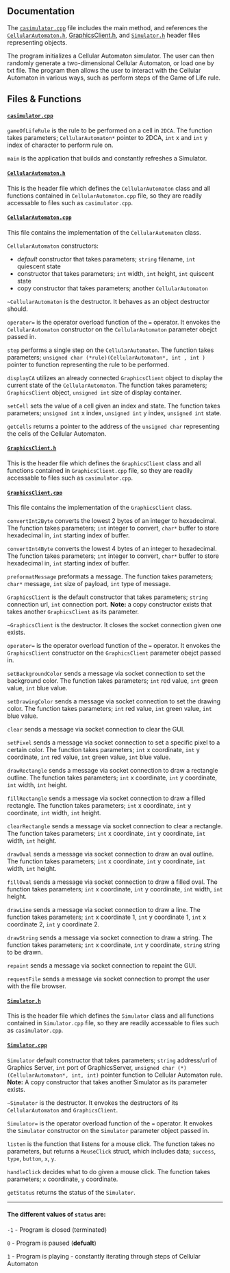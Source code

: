 ## Documentation

The [`casimulator.cpp`](casimulator.cpp) file includes the main method, and references the [`CellularAutomaton.h`](CellularAutomaton.h), [GraphicsClient.h](GraphicsClient.h), and [`Simulator.h`](`Simulator.h`) header files representing objects.

The program initializes a Cellular Automaton simulator. The user can then randomly generate a two-dimensional Cellular Automaton, or load one by txt file. The program then allows the user to interact with the Cellular Automaton in various ways, such as perform steps of the Game of Life rule.


## Files & Functions

#### [`casimulator.cpp`](main.cpp)

`gameOfLifeRule` is the rule to be performed on a cell in `2DCA`. The function takes parameters; `CellularAutomaton*` pointer to 2DCA, `int` x and `int` y index of character to perform rule on.

`main` is the application that builds and constantly refreshes a Simulator.


#### [`CellularAutomaton.h`](CellularAutomaton.h)

This is the header file which defines the `CellularAutomaton` class and all functions contained in `CellularAutomaton.cpp` file, so they are readily accessable to files such as `casimulator.cpp`.


#### [`CellularAutomaton.cpp`](CellularAutomaton.cpp)

This file contains the implementation of the `CellularAutomaton` class.

`CellularAutomaton` constructors:
 - *default* constructor that takes parameters; `string` filename, `int` quiescent state
 - constructor that takes parameters; `int` width, `int` height, `int` quiscent state
 - copy constructor that takes parameters; another `CellularAutomaton`

`~CellularAutomaton` is the destructor. It behaves as an object destructor should.

`operator=` is the operator overload function of the `=` operator. It envokes the `CellularAutomaton` constructor on the `CellularAutomaton` parameter obejct passed in.

`step` performs a single step on the `CellularAutomaton`. The function takes parameters; `unsigned char (*rule)(CellularAutomaton*, int , int )` pointer to function representing the rule to be performed.

`displayCA` utilizes an already connected `GraphicsClient` object to display the current state of the `CellularAutomaton`. The function takes parameters; `GraphicsClient` object, `unsigned int` size of display container.

`setCell` sets the value of a cell given an index and state. The function takes parameters; `unsigned int` x index, `unsigned int` y index, `unsigned int` state.

`getCells` returns a pointer to the address of the `unsigned char` representing the cells of the Cellular Automaton.


#### [`GraphicsClient.h`](GraphicsClient.h)

This is the header file which defines the `GraphicsClient` class and all functions contained in `GraphicsClient.cpp` file, so they are readily accessable to files such as `casimulator.cpp`.


#### [`GraphicsClient.cpp`](GraphicsClient.cpp)

This file contains the implementation of the `GraphicsClient` class.

`convertInt2Byte` converts the lowest 2 bytes of an integer to hexadecimal. The function takes parameters; `int` integer to convert, `char*` buffer to store hexadecimal in, `int` starting index of buffer.

`convertInt4Byte` converts the lowest 4 bytes of an integer to hexadecimal. The function takes parameters; `int` integer to convert, `char*` buffer to store hexadecimal in, `int` starting index of buffer.

`preformatMessage` preformats a message. The function takes parameters; `char*` message, `int` size of payload, `int` type of message.

`GraphicsClient` is the default constructor that takes parameters; `string` connection url, `int` connection port. **Note:** a copy constructor exists that takes another `GraphicsClient` as its parameter.

`~GraphicsClient` is the destructor. It closes the socket connection given one exists.

`operator=` is the operator overload function of the `=` operator. It envokes the `GraphicsClient` constructor on the `GraphicsClient` parameter obejct passed in.

`setBackgroundColor` sends a message via socket connection to set the background color. The function takes parameters; `int` red value, `int` green value, `int` blue value.

`setDrawingColor` sends a message via socket connection to set the drawing color. The function takes parameters; `int` red value, `int` green value, `int` blue value.

`clear` sends a message via socket connection to clear the GUI.

`setPixel` sends a message via socket connection to set a specific pixel to a certain color. The function takes parameters; `int` x coordinate, `int` y coordinate, `int` red value, `int` green value, `int` blue value.

`drawRectangle` sends a message via socket connection to draw a rectangle outline. The function takes parameters; `int` x coordinate, `int` y coordinate, `int` width, `int` height.

`fillRectangle` sends a message via socket connection to draw a filled rectangle. The function takes parameters; `int` x coordinate, `int` y coordinate, `int` width, `int` height.

`clearRectangle` sends a message via socket connection to clear a rectangle. The function takes parameters; `int` x coordinate, `int` y coordinate, `int` width, `int` height.

`drawOval` sends a message via socket connection to draw an oval outline. The function takes parameters; `int` x coordinate, `int` y coordinate, `int` width, `int` height.

`fillOval` sends a message via socket connection to draw a filled oval. The function takes parameters; `int` x coordinate, `int` y coordinate, `int` width, `int` height.

`drawLine` sends a message via socket connection to draw a line. The function takes parameters; `int` x coordinate 1, `int` y coordinate 1, `int` x coordinate 2, `int` y coordinate 2.

`drawString` sends a message via socket connection to draw a string. The function takes parameters; `int` x coordinate, `int` y coordinate, `string` string to be drawn.

`repaint` sends a message via socket connection to repaint the GUI.

`requestFile` sends a message via socket connection to prompt the user with the file browser.


#### [`Simulator.h`](Simulator.h)

This is the header file which defines the `Simulator` class and all functions contained in `Simulator.cpp` file, so they are readily accessable to files such as `casimulator.cpp`.


#### [`Simulator.cpp`](Simulator.cpp)

`Simulator` default constructor that takes parameters; `string` address/url of Graphics Server, `int` port of GraphicsServer, `unsigned char (*)(CellularAutomaton*, int, int)` pointer function to Cellular Automaton rule. **Note:** A copy constructor that takes another Simulator as its parameter exists.

`~Simulator` is the destructor. It envokes the destructors of its `CellularAutomaton` and `GraphicsClient`.

`Simulator=` is the operator overload function of the `=` operator. It envokes the `Simulator` constructor on the `Simulator` parameter object passed in.

`listen` is the function that listens for a mouse click. The function takes no parameters, but returns a `MouseClick` struct, which includes data; `success`, `type`, `button`, `x`, `y`.

`handleClick` decides what to do given a mouse click. The function takes parameters; `x` coordinate, `y` coordinate.

`getStatus` returns the status of the `Simulator`.

---

#### The different values of `status` are:

`-1` - Program is closed (terminated)

`0` - Program is paused (**defualt**)

`1` - Program is playing - constantly iterating through steps of Cellular Automaton
